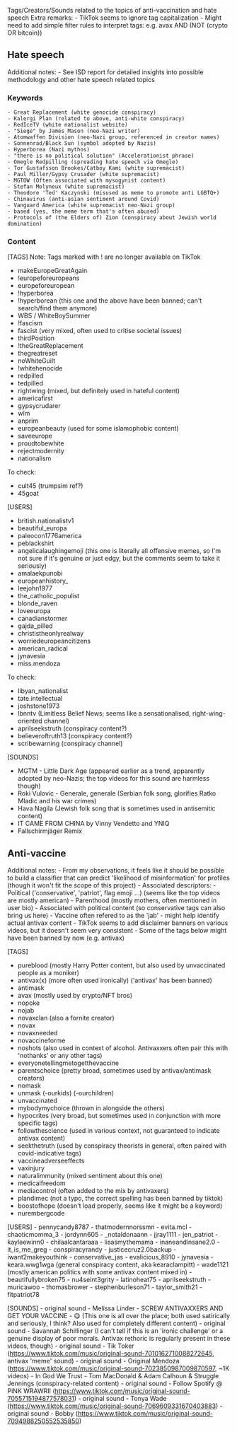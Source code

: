Tags/Creators/Sounds related to the topics of anti-vaccination and hate speech
Extra remarks:
    - TikTok seems to ignore tag capitalization
    - Might need to add simple filter rules to interpret tags:
       e.g. avax AND (NOT (crypto OR bitcoin))
        

## Hate speech
Additional notes:
    - See ISD report for detailed insights into possible methodology and other hate speech related topics

### Keywords
    - Great Replacement (white genocide conspiracy)
    - Kalergi Plan (related to above, anti-white conspiracy)
    - RedIceTV (white nationalist website)
    - "Siege" by James Mason (neo-Nazi writer)
    - Atomwaffen Division (neo-Nazi group, referenced in creator names)
    - Sonnenrad/Black Sun (symbol adopted by Nazis)
    - Hyperborea (Nazi mythos)
    - "there is no political solution" (Accelerationist phrase)
    - Omegle Redpilling (spreading hate speech via Omegle)
    - Tor Gustafsson Brookes/Catboy Kami (white supremacist)
    - Paul Miller/Gypsy Crusader (white supremacist)
    - MGTOW (Often associated with mysogynist content)
    - Stefan Molyneux (white supremacist)
    - Theodore 'Ted' Kaczynski (misused as meme to promote anti LGBTQ+)
    - Chinavirus (anti-asian sentiment around Covid)
    - Vanguard America (white supremacist neo-Nazi group)
    - based (yes, the meme term that's often abused)
    - Protocols of (the Elders of) Zion (conspiracy about Jewish world domination)

### Content
[TAGS]
Note: Tags marked with ! are no longer available on TikTok
  - makeEuropeGreatAgain
  - !europeforeuropeans
  - europeforeuropean
  - !hyperborea 
  - !hyperborean (this one and the above have been banned; can't search/find them anymore)
  - WBS / WhiteBoySummer
  - !fascism
  - fascist (very mixed, often used to critise societal issues)
  - thirdPosition 
  - !theGreatReplacement
  - thegreatreset
  - noWhiteGuilt
  - !whitehenocide
  - redpilled
  - tedpilled
  - rightwing (mixed, but definitely used in hateful content)
  - americafirst
  - gypsycrudarer
  - wlm
  - anprim
  - europeanbeauty (used for some islamophobic content)
  - saveeurope
  - proudtobewhite
  - rejectmodernity
  - nationalism
  
  To check:
  - cult45 (trumpsim ref?)
  - 45goat 
  

[USERS]
  - british.nationalistv1
  - beautiful_europa
  - paleocon1776america
  - peblackshirt
  - angelicalaughingemoji (this one is literally all offensive memes, so I'm not sure if it's genuine or just edgy, but the comments seem to take it seriously)
  - amalaekpunobi
  - europeanhistory_
  - leejohn1977
  - the_catholic_populist
  - blonde_raven
  - loveeuropa
  - canadianstormer
  - gajda_pilled
  - christistheonlyrealway
  - worriedeuropeancitizens
  - american_radical
  - jynavesia
  - miss.mendoza
  
  To check:
  - libyan_nationalist
  - tate.intellectual
  - joshstone1973
  - lbnntv (Limitless Belief News; seems like a sensationalised, right-wing-oriented channel)
  - aprilseekstruth (conspiracy content?)
  - believeroftruth13 (conspiracy content?)
  - scribewarning (conspiracy channel)


[SOUNDS]
  - MGTM - Little Dark Age (appeared earlier as a trend, apparently adopted by neo-Nazis; the top videos for this sound are harmless though)
  - Roki Vulovic - Generale, generale (Serbian folk song, glorifies Ratko Mladic and his war crimes)
  - Hava Nagila (Jewish folk song that is sometimes used in antisemitic content)
  - IT CAME FROM CHINA by Vinny Vendetto and YNIQ
  - Fallschirmjäger Remix



## Anti-vaccine
Additional notes:
    - From my observations, it feels like it should be possible to build a classifier that can predict 'likelihood of misinformation' for profiles (though it won't fit the scope of this project)
    - Associated descriptors:
        - Political ('conservative', 'patriot', flag emoji ...) (seems like the top videos are mostly american)
        - Parenthood (mostly mothers, often mentioned in user bio)
    - Associated with political content (so conservative tags can also bring us here)
    - Vaccine often refered to as the 'jab' - might help identify actual antivax content
    - TikTok seems to add disclaimer banners on various videos, but it doesn't seem very consistent
    - Some of the tags below might have been banned by now (e.g. antivax)
    
[TAGS]
  - pureblood (mostly Harry Potter content, but also used by unvaccinated people as a moniker)
  - antivax(x) (more often used ironically) ('antivax' has been banned)
  - antimask
  - avax (mostly used by crypto/NFT bros)
  - nopoke
  - nojab
  - novaxclan (also a fornite creator)
  - novax
  - novaxneeded
  - novaccineforme
  - noshots (also used in context of alcohol. Antivaxxers often pair this with 'nothanks' or any other tags)
  - everyonetellingmetogetthevaccine
  - parentschoice (pretty broad, sometimes used by antivax/antimask creators)
  - nomask
  - unmask (-ourkids) (-ourchildren)
  - unvaccinated
  - mybodymychoice (thrown in alongside the others)
  - hypocrites (very broad, but sometimes used in conjunction with more specific tags)
  - followthescience (used in various context, not guaranteed to indicate antivax content)
  - seekthetruth (used by conspiracy theorists in general, often paired with covid-indicative tags)
  - vaccineadverseeffects
  - vaxinjury
  - naturalimmunity (mixed sentiment about this one)
  - medicalfreedom
  - mediacontrol (often added to the mix by antivaxers)
  - plandimec (not a typo, the correct spelling has been banned by tiktok)
  - boostofhope (doesn't load properly, seems like it might be a keyword)
  - nurembergcode

[USERS]
    - pennycandy8787 
    - thatmodernnorssmn
    - evita.mcl
    - chaoticmomma_3
    - jordynn605
    - _notaldonaann
    - jjray1111
    - jen_patriot
    - kayleewinn0
    - chilaalcantaraaa
    - lisasmythemama
    - inaneandinsane2.0
    - it_is_me_greg
    - conspiracyrandy
    - justicecruz2.0backup
    - iwant2makeyouthink
    - conservative_jas
    - evalicious_8910
    - jynavesia
    - keara.wwg1wga (general conspiracy content, aka kearaclampitt)
    - wade1121 (mostly american politics with some antivax content mixed in)
    - beautifullybroken75
    - nu4seint3grity
    - latinoheat75
    - aprilseekstruth
    - muricawoo
    - thomasbrower
    - stephenburleson71
    - taylor_smith21
    - fitpatriot78
    

[SOUNDS]
    - original sound - Melissa Linder
    - SCREW ANTIVAXXERS AND GET YOUR VACCINE - 😋 (This one is all over the place; both used satirically and seriously, I think? Also used for completely different content)
    - original sound - Savannah Schillinger (I can't tell if this is an 'ironic challenge' or a genuine display of poor morals. Antivax rethoric is regularly present in these videos, though)
    - original sound - Tik Toker (https://www.tiktok.com/music/original-sound-7010162710088272645, antivax 'meme' sound)
    - original sound - Original Mendoza (https://www.tiktok.com/music/original-sound-7023850987009870597, ~1K videos)
    - In God We Trust - Tom MacDonald & Adam Calhoun & Struggle Jennings (conspiracy-related content)
    - original sound - Follow Spotify @ PiNK WRAWRII (https://www.tiktok.com/music/original-sound-7055715194877578031)
    - original sound - Tonya Wade (https://www.tiktok.com/music/original-sound-7069609331670403883)
    - original sound - Bobby (https://www.tiktok.com/music/original-sound-7094988250552535850)
